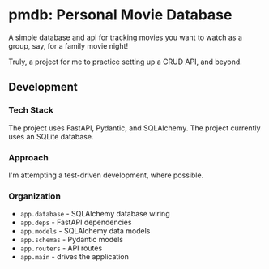 # pmdb: Personal Movie Database
A simple database and api for tracking movies you want to watch as a group, say, for a family movie night!

Truly, a project for me to practice setting up a CRUD API, and beyond.

## Development 
### Tech Stack
The project uses FastAPI, Pydantic, and SQLAlchemy. The project currently uses
an SQLite database.

### Approach
I'm attempting a test-driven development, where possible.

### Organization
- `app.database` - SQLAlchemy database wiring
- `app.deps` - FastAPI dependencies
- `app.models` - SQLAlchemy data models
- `app.schemas` - Pydantic models
- `app.routers` - API routes
- `app.main` - drives the application